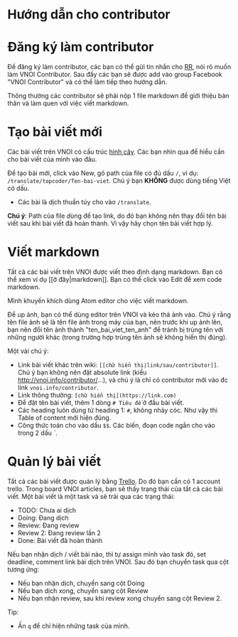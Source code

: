 # Hướng dẫn cho contributor

# Đăng ký làm contributor

Để đăng ký làm contributor, các bạn có thể gửi tin nhắn cho [RR](https://www.facebook.com/Nguyen.RR), nói rõ muốn làm VNOI Contributor. Sau đấy các bạn sẽ được add vào group Facebook "VNOI Contributor" và có thể làm tiếp theo hướng dẫn.

Thông thường các contributor sẽ phải nộp 1 file markdown để giới thiệu bản thân và làm quen với việc viết markdown.

# Tạo bài viết mới

Các bài viết trên VNOI có cấu trúc [hình cây](http://vnoi.info/contributor/fileview). Các bạn nhìn qua để hiểu cần cho bài viết của mình vào đâu.

Để tạo bài mới, click vào New, gõ path của file có đủ dấu `/`, ví dụ: `/translate/topcoder/Ten-bai-viet`. Chú ý bạn **KHÔNG** được dùng tiếng Việt có dấu.

- Các bài là dịch thuần túy cho vào `/translate`.

**Chú ý**: Path của file dùng để tạo link, do đó bạn không nên thay đổi tên bài viết sau khi bài viết đã hoàn thành. Vì vậy hãy chọn tên bài viết hợp lý.

# Viết markdown

Tất cả các bài viết trên VNOI được viết theo định dạng markdown. Bạn có thể xem ví dụ [[ở đây|markdown]]. Bạn có thể click vào Edit để xem code markdown.

Mình khuyến khích dùng Atom editor cho việc viết markdown.

Để up ảnh, bạn có thể dùng editor trên VNOI và kéo thả ảnh vào. Chú ý rằng tên file ảnh sẽ là tên file ảnh trong máy của bạn, nên trước khi up ảnh lên, bạn nên đổi tên ảnh thành "ten_bai_viet_ten_anh" để tránh bị trùng tên với những người khác (trong trường hợp trùng tên ảnh sẽ không hiển thị đúng).

Một vài chú ý:

- Link bài viết khác trên wiki: `[[chữ hiển thị|link/sau/contributor]]`. Chú ý bạn không nên đặt absolute link (kiểu http://vnoi.info/contributor/...), và chú ý là chỉ có contributor mới vào đc link `vnoi.info/contributor`.
- Link thông thường: `[chữ hiển thị](https://link.com)`
- Để đặt tên bài viết, thêm 1 dòng `# Tiêu đề` ở đầu bài viết.
- Các heading luôn dùng từ heading 1: `#`, không nhảy cóc. Như vậy thì Table of content mới hiện đúng.
- Công thức toán cho vào dấu `$$`. Các biến, đoạn code ngắn cho vào trong 2 dấu *`*.

# Quản lý bài viết

Tất cả các bài viết được quản lý bằng [Trello](https://trello.com/). Do đó bạn cần có 1 account trello. Trong board VNOI articles, bạn sẽ thấy trạng thái của tất cả các bài viết. Một bài viết là một task và sẽ trải qua các trạng thái:

- TODO: Chưa ai dịch
- Doing: Đang dịch
- Review: Đang review
- Review 2: Đang review lần 2
- Done: Bài viết đã hoàn thành

Nếu bạn nhận dịch / viết bài nào, thì tự assign mình vào task đó, set deadline, comment link bài dịch trên VNOI. Sau đó bạn chuyển task qua cột tương ứng:

- Nếu bạn nhận dịch, chuyển sang cột Doing
- Nếu bạn dịch xong, chuyển sang cột Review
- Nếu bạn nhận review, sau khi review xong chuyển sang cột Review 2.

Tip:

- Ấn `q` để chỉ hiện những task của mình.